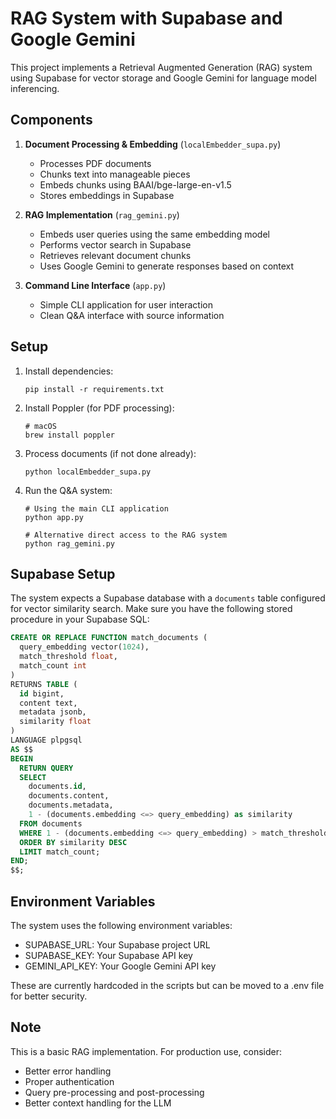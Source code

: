 # RAG System with Supabase and Google Gemini

This project implements a Retrieval Augmented Generation (RAG) system using Supabase for vector storage and Google Gemini for language model inferencing.

## Components

1. **Document Processing & Embedding** (`localEmbedder_supa.py`)
   - Processes PDF documents
   - Chunks text into manageable pieces
   - Embeds chunks using BAAI/bge-large-en-v1.5
   - Stores embeddings in Supabase

2. **RAG Implementation** (`rag_gemini.py`)
   - Embeds user queries using the same embedding model
   - Performs vector search in Supabase
   - Retrieves relevant document chunks
   - Uses Google Gemini to generate responses based on context

3. **Command Line Interface** (`app.py`)
   - Simple CLI application for user interaction
   - Clean Q&A interface with source information

## Setup

1. Install dependencies:
   ```
   pip install -r requirements.txt
   ```

2. Install Poppler (for PDF processing):
   ```
   # macOS
   brew install poppler
   ```

3. Process documents (if not done already):
   ```
   python localEmbedder_supa.py
   ```

4. Run the Q&A system:
   ```
   # Using the main CLI application
   python app.py
   
   # Alternative direct access to the RAG system
   python rag_gemini.py
   ```

## Supabase Setup

The system expects a Supabase database with a `documents` table configured for vector similarity search. Make sure you have the following stored procedure in your Supabase SQL:

```sql
CREATE OR REPLACE FUNCTION match_documents (
  query_embedding vector(1024),
  match_threshold float,
  match_count int
)
RETURNS TABLE (
  id bigint,
  content text,
  metadata jsonb,
  similarity float
)
LANGUAGE plpgsql
AS $$
BEGIN
  RETURN QUERY
  SELECT
    documents.id,
    documents.content,
    documents.metadata,
    1 - (documents.embedding <=> query_embedding) as similarity
  FROM documents
  WHERE 1 - (documents.embedding <=> query_embedding) > match_threshold
  ORDER BY similarity DESC
  LIMIT match_count;
END;
$$;
```

## Environment Variables

The system uses the following environment variables:
- SUPABASE_URL: Your Supabase project URL
- SUPABASE_KEY: Your Supabase API key
- GEMINI_API_KEY: Your Google Gemini API key

These are currently hardcoded in the scripts but can be moved to a .env file for better security.

## Note

This is a basic RAG implementation. For production use, consider:
- Better error handling
- Proper authentication
- Query pre-processing and post-processing
- Better context handling for the LLM
